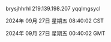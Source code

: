 brysjhhrhl 219.139.198.207 yqqlmgsycl

2024年 09月 27日 星期五 08:40:02 CST

2024年 09月 27日 星期五 00:40:02 GMT
